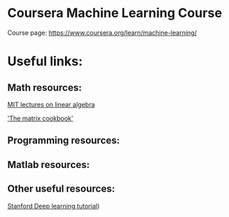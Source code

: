 # Coursera Machine Learning Course

Course page: https://www.coursera.org/learn/machine-learning/

# Useful links:
## Math resources:
[MIT lectures on linear algebra](http://ocw.mit.edu/courses/mathematics/18-06-linear-algebra-spring-2010/video-lectures/)

['The matrix cookbook'](http://www.math.uwaterloo.ca/~hwolkowi/matrixcookbook.pdf)

## Programming resources:

## Matlab resources:

## Other useful resources:
[Stanford Deep learning tutorial](http://deeplearning.stanford.edu/tutorial/))
